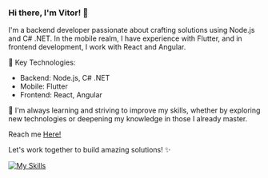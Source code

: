 ### Hi there, I'm Vitor! 👋

I'm a backend developer passionate about crafting solutions using Node.js and C# .NET. In the mobile realm, I have experience with Flutter, and in frontend development, I work with React and Angular.

🚀 Key Technologies:
- Backend: Node.js, C# .NET
- Mobile: Flutter
- Frontend: React, Angular

🌱 I'm always learning and striving to improve my skills, whether by exploring new technologies or deepening my knowledge in those I already master.

Reach me <a href='https://vitordeveloper.com/' target='_blank'>Here!</a>

Let's work together to build amazing solutions! ✨<br>

[![My Skills](https://skillicons.dev/icons?i=cs,dotnet,aws,ts,nodejs,react,angular,flutter&theme=light)](https://skillicons.dev)
